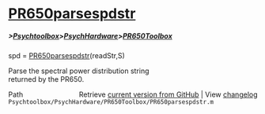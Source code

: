 # [PR650parsespdstr](PR650parsespdstr)
##### >[Psychtoolbox](Psychtoolbox)>[PsychHardware](PsychHardware)>[PR650Toolbox](PR650Toolbox)

spd = [PR650parsespdstr](PR650parsespdstr)(readStr,S)  
  
Parse the spectral power distribution string  
returned by the PR650.  




<div class="code_header" style="text-align:right;">
  <span style="float:left;">Path&nbsp;&nbsp;</span> <span class="counter">Retrieve <a href=
  "https://raw.github.com/Psychtoolbox-3/Psychtoolbox-3/beta/Psychtoolbox/PsychHardware/PR650Toolbox/PR650parsespdstr.m">current version from GitHub</a> | View <a href=
  "https://github.com/Psychtoolbox-3/Psychtoolbox-3/commits/beta/Psychtoolbox/PsychHardware/PR650Toolbox/PR650parsespdstr.m">changelog</a></span>
</div>
<div class="code">
  <code>Psychtoolbox/PsychHardware/PR650Toolbox/PR650parsespdstr.m</code>
</div>

